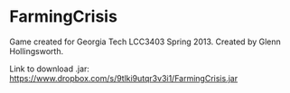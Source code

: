 FarmingCrisis
=============

Game created for Georgia Tech LCC3403 Spring 2013. Created by Glenn Hollingsworth.

Link to download .jar: https://www.dropbox.com/s/9tlki9utqr3v3i1/FarmingCrisis.jar
